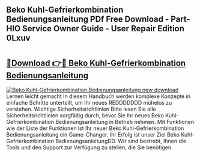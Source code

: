 ## Beko Kuhl-Gefrierkombination Bedienungsanleitung PDf Free Download - Part-HlO Service Owner Guide - User Repair Edition 0Lxuv

# <h2><a href="http://df4bkz.blite.top/?on=Beko+Kuhl-Gefrierkombination+Bedienungsanleitung">🔗Download 👉🔴 Beko Kuhl-Gefrierkombination Bedienungsanleitung</a></h2>

[![Beko Kuhl-Gefrierkombination Bedienungsanleitung new download](https://i.imgur.com/lujVjoI.png)](http://df4bkz.blite.top/?on=Beko+Kuhl-Gefrierkombination+Bedienungsanleitung)
Lernen leicht gemacht In diesem Handbuch werden komplexe Konzepte in einfache Schritte unterteilt, um Ihr neues REDDDDDDD mühelos zu verstehen. Wichtige Sicherheitsrichtlinien Bitte lesen Sie alle Sicherheitsrichtlinien sorgfältig durch, bevor Sie Ihr neues Beko Kuhl-Gefrierkombination Bedienungsanleitung in Betrieb nehmen. Mit Funktionen wie der Liste der Funktionen ist Ihr neuer Beko Kuhl-Gefrierkombination Bedienungsanleitung ein Game-Changer. Ihr Erfolg ist unser Ziel Beko Kuhl-Gefrierkombination BedienungsanleitungDD. Wir sind bestrebt, Ihnen die Tools und den Support zur Verfügung zu stellen, die Sie benötigen.
